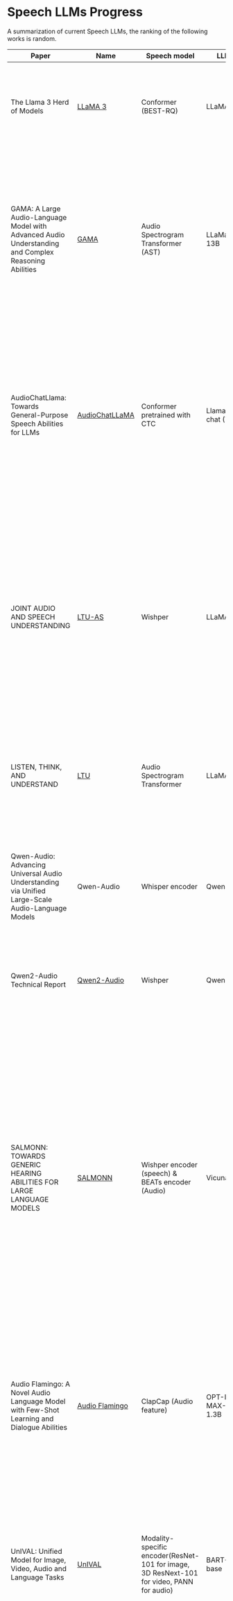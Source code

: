 # Speech LLMs Progress
A summarization of current Speech LLMs, the ranking of the following works is random.

 Paper | Name | Speech model | LLM | Method | Architecture
-----|----|------|-----|---|------|
The Llama 3 Herd of Models|[LLaMA 3](https://llama.meta.com/)|Conformer (BEST-RQ) |LLaMA 3|The first stage pretrains the speech encoder and the second stage tunes the encoder and adpater with frozen LLMs. | ![alt text](image-28.png)
GAMA: A Large Audio-Language Model with Advanced Audio Understanding and Complex Reasoning Abilities|[GAMA](https://sreyan88.github.io/gamaaudio/)|Audio Spectrogram Transformer (AST)|LLaMa2-13B|Integating three types of speech feature, namely, soft prompt with audio information, Q-former feature, multi-level from the codec extractor. Syhthsize the data with different audio tasks, such audio caption and audio event. |![alt text](image-29.png)
AudioChatLlama: Towards General-Purpose Speech Abilities for LLMs|[AudioChatLLaMA](https://arxiv.org/pdf/2311.06753)|Conformer pretrained with CTC |Llama-2-chat (7B) | Applying modal-invariance trick, whether the text or speech with same meaning, the LLM should respone similarly. Thus they apply the chat-style prompt to tune the model. The user prompt is transcrpition and system prompt is empty. |![alt text](image-30.png)
JOINT AUDIO AND SPEECH UNDERSTANDING | [LTU-AS](https://github.com/yuangongnd/ltu) | Wishper | LLaMA | For speech processing, they apply a Whisper encoder to obtain the logits, followed by a projection layer to convert them to text-level tokens. The next tokens are generated by the Whisper decoder. By adding the corresponding instructions and a LoRA adapter, they created decoder-only speech LLMs based on LLaMA. |![Alt text](image-1.png ) 
LISTEN, THINK, AND UNDERSTAND | [LTU](https://github.com/yuangongnd/ltu) |  Audio Spectrogram Transformer | LLaMA |The training strategy is similar to LTU-AS but uses a speech encoder. Thus, the training data consists only of audio-text pairs. | ![Alt text](image-2.png)
Qwen-Audio: Advancing Universal Audio Understanding via Unified Large-Scale Audio-Language Models| Qwen-Audio | Whisper encoder | Qwen-7B| This work applies the Whisper-style format to tag the audio and then requires the Qwen model to predict the tag message, including task, timestamp, language, transcription, and so on. | ![Alt text](image-3.png)
Qwen2-Audio Technical Report|[Qwen2-Audio](https://github.com/QwenLM/Qwen2-Audio) |Wishper|Qwen-7B|More speech and audio data, DOP to learn the human preferences.|![alt text](image-31.png)
SALMONN: TOWARDS GENERIC HEARING ABILITIES FOR LARGE LANGUAGE MODELS | [SALMONN](https://github.com/bytedance/SALMONN) |  Wishper encoder (speech) & BEATs encoder (Audio) | Vicuna | To process the audio, this work applies two speech encoders to model speech and audio separately. The two features are stacked and processed by a Window-level Q-former. This method designs a fixed feature space and compresses information from the window-size speech feature into this space. The features produced by the Q-former can be viewed as speech tokens. After proper instruction tuning with a LoRA adapter, the LLMs can process both speech and sound.| ![Alt text](image-4.png)
Audio Flamingo: A Novel Audio Language Model with Few-Shot Learning and Dialogue Abilities |[Audio Flamingo](https://github.com/NVIDIA/audio-flamingo)| ClapCap (Audio feature) |OPT-IML-MAX-1.3B|Strong audio understanding benefits from in-context learning and multi-turn dialogue. It uses a cross-attention and gated network to fuse audio information into LLMs. | ![alt text](image-5.png)
UnIVAL: Unified Model for Image, Video, Audio and Language Tasks | [UnIVAL](https://github.com/mshukor/UnIVAL) | Modality-specific encoder(ResNet-101 for image, 3D ResNext-101 for video, PANN for audio) | BART-base | A mid-sized model (~0.25B) is used to process all types of modalities, but it requires fine-tuning for downstream tasks. To improve training efficiency, they use high-quality data to avoid massive datasets and design a multimodal curriculum learning approach. | ![alt text](image-6.png)
LLASM: LARGE LANGUAGE AND SPEECH MODEL |[Llasm](https://github.com/LinkSoul-AI/LLaSM)| Wishper encoder | Chinese-LLaMA2-7B |The method is similar to LLaVA. Modal adapters bridge the gap between speech features and word embeddings. In the pretraining stage, only the adapters are adjusted, followed by instruction tuning via multi-task learning. During the fine-tuning stage, the LLMs and adapters are updated, primarily using a multi-turn QA dataset. | ![alt text](image-7.png)
Video-LLaMA: An Instruction-tuned Audio-Visual Language Model for Video Understanding|[Video-LLaMA](https://github.com/DAMO-NLP-SG/Video-LLaMA)| Imagebind| LLaMA or Vicuna |Q-former and ImageBind are applied to extract temporal change information and audio-visual signals. The LLM and modality extractor are kept frozen.| ![alt text](image-8.png)
MACAW-LLM: MULTI-MODAL LANGUAGE MODELING WITH IMAGE, AUDIO, VIDEO, AND TEXT INTEGRATION |[MACAW-LLM](https://github.com/lyuchenyang/Macaw-LLM)| CLIP(Image), Wishper encoder(Audio)|LLaMA-7B |The aim is to integrate four modality features (image, video, audio, and text) into LLMs. They apply Conv1D to adjust the length of different modality features. Then, they use cross-attention to align speech and image features with word embeddings. Instead of applying a pretraining stage, they proceed directly to instruction tuning. |![alt text](image-9.png)
LauraGPT: Listen, Attend, Understand, and Regenerate Audio with GPT | [Lauragpt](https://lauragpt.github.io/)| Conformer encoder and improved EnCodec | Qwen-1.8B | They apply continuous features as input and discrete features (codec) as output. They simplify the synthesis process by converting codec tokens to audio using a single vocoder. | ![alt text](image-10.png)
MUSIC UNDERSTANDING LLAMA: ADVANCING TEXT-TO-MUSIC GENERATION WITH QUESTION ANSWERING AND CAPTIONING |[MU-LLaMA](https://github.com/shansongliu/MU-LLaMA)|MERT encoder| LLaMA| They use MERT to convert MUSIC into features, followed by an adapter. The adapter's output serves as the query for attention in the last layer of the LLM. The training process updates only the adapter parameters.|![alt text](image-11.png)
Pengi: An Audio Language Model for Audio Tasks |[Pengi](https://github.com/microsoft/Pengi)|CLAP, a frozen encoder to model text prompt |GPT2-base | They apply two encoders to process the audio and text separately. Then, two mapping networks convert the features to fixed lengths. Both the CLAP and mapping networks are updated. |![alt text](image-12.png)
SLM: BRIDGE THE THIN GAP BETWEEN SPEECH AND TEXT FOUNDATION MODELS |[SLM](https://arxiv.org/pdf/2310.00230)| Encoder of USM | T5-13B(mT0-MT XXL) | Efficient tuning only updates the adapter to bridge the gap between the speech encoder and LLMs. |![alt text](image-13.png)
COSMIC: Data Efficient Instruction-tuning For Speech In-Context Learning|[COSMIC](https://arxiv.org/pdf/2311.02248)|Whisper encoder |LLaMA-2|Improve the in-context learning ability by concatenating different samples as instructions to tune the model. The speech samples are converted to features using the Q-former method.|![alt text](image-14.png)
NExT-GPT: Any-to-Any Multimodal LLM|[NeXT-gpt](https://next-gpt.github.io/)|Imagebind | Vicuna-7B| To make the LLMs understand all modalities (text, image, video, and audio), they use modal concept tokens to guide the LLMs in processing extracted features. They apply modality-switching instruction tuning to achieve text-to-other-modality generation.| ![alt text](image-15.png)
AnyGPT: Unified Multimodal LLM with Discrete Sequence Modeling|[Anygpt](https://junzhan2000.github.io/AnyGPT.github.io/)|SpeechTokenizer  (VQ-VAE) for speech, SEED (ViT+Q-former) for image,  Encodec for music |LLaMA-2 (7B)| To enable LLMs to process speech, text, images, and music, they designed a strategy to build AnyInstruct-108k, a multi-modal, multi-turn dataset. The data production pipeline is as follows: 1. Obtain text about the topic, 2. Generate more details about the scenarios, 3. Describe more chat information to inject the multi-modal data, 4. Synthesize the other modal data. The first three steps are completed with the help of GPT-4. They use DALLE-3, MusicGen, and Microsoft Azure to produce images, music, and speech, respectively. |![alt text](image-16.png)
AudioPaLM: A Large Language Model That Can Speak and Listen|[AudioPalm](https://google-research.github.io/seanet/audiopalm/examples/)|SoundStream|PaLM|Simply convert the speech to a codec and apply auto-regressive training to the concatenated text and codec. |![alt text](image-17.png)
SpeechGPT: Empowering Large Language Models with Intrinsic Cross-Modal Conversational Abilities|[SpeechGPT](https://github.com/0nutation/SpeechGPT)| HuBERT | LLaMA| Convert the speech to unit tokens, then use auto-regressive pretraining similar to text to build the speech LLMs. |![alt text](image-18.png)
AudioGPT: Understanding and Generating Speech, Music, Sound, and Talking Head|[AudioGPT](https://github.com/AIGC-Audio/AudioGPT)| A series of models |gpt-3.5-turbo | A set of different models, including LLMs, is used to process audio tasks. The process consists of four steps: 1) Modality transformation, 2) Task analysis, 3) Model assignment, and 4) Response generation. |![alt text](image-19.png)
Seed-ASR: Understanding Diverse Speech and Contexts with LLM-based Speech Recognition|[SEED-ASR](https://arxiv.org/html/2407.04675v1)|LUISE (seems an improved HuBERT) |-|Focus on multi-lingual close-ended speech tasks, such as ASR and ST. |![alt text](image-20.png)
WavLLM: Towards Robust and Adaptive Speech Large Language Model|wavLLM|Whisper encoder and WavLM | LLaMA-2-7B-chat| They apply two audio encoders to extract textual and acoustic features separately. There are three adapters for the semantic, acoustic, and prompt modules. All parts except the LoRA are frozen during the training process. For curriculum learning, they first train on single tasks, then proceed to multi-task training to prevent the LLM from overfitting on specific speech tasks. |![alt text](image-23.png)
SPIRIT-LM: Interleaved Spoken and Written Language Model|[SPIRIT-LM](https://speechbot.github.io/spiritlm)| HuBERT for semantic token, VQ-VAE for pitch token, SONAR for style token |LLaMA-2-7B|Mix the speech and text tokens to achieve modality alignment, with additional style and pitch tokens extracted from the speech.| ![alt text](image-24.png)
ON DECODER-ONLY ARCHITECTURE FOR SPEECH-TO-TEXT AND LARGE LANGUAGE MODEL INTEGRATION|[Speech LLaMA](https://arxiv.org/pdf/2307.03917)| Wishper encoder|LLaMA-7B|Apply a CTC to compress the speech sequence, followed by an audio encoder that is a 4-layer Transformer. The training is auto-regressive based on LoRA.| ![alt text](image-25.png)
SpeechVerse: A Large-scale Generalizable Audio Language Model | [SpeechVerse](https://arxiv.org/pdf/2405.08295)| WavLM-Large|Flan-T5-XL|They sample instructions to balance different tasks and apply curriculum learning to improve training efficiency. The model supports open-ended tasks rather than specific tasks.|![alt text](image-27.png)
VOXTLM: UNIFIED DECODER-ONLY MODELS FOR CONSOLIDATING SPEECH RECOGNITION, SYNTHESIS AND SPEECH, TEXT CONTINUATION TASKS|[VOXTLM](https://soumimaiti.github.io/icassp24_voxtlm/)|HuBERT|OPT|A unified vocabulary is used for both speech codec and text tokens.|![alt text](image-26.png)

